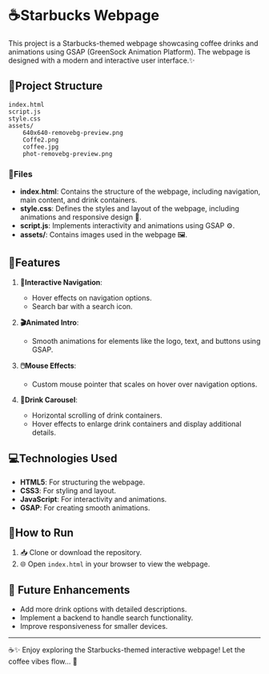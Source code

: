 # ☕Starbucks Webpage

This project is a Starbucks-themed webpage showcasing coffee drinks and animations using GSAP (GreenSock Animation Platform). The webpage is designed with a modern and interactive user interface.✨

## 📁Project Structure

```
index.html
script.js
style.css
assets/
    640x640-removebg-preview.png
    Coffe2.png
    coffee.jpg
    phot-removebg-preview.png
```

### 📄Files

- **index.html**: Contains the structure of the webpage, including navigation, main content, and drink containers.
- **style.css**: Defines the styles and layout of the webpage, including animations and responsive design 🎨.
- **script.js**: Implements interactivity and animations using GSAP  ⚙️.
- **assets/**: Contains images used in the webpage 🖼️.

## 🌟Features

1. **🔗Interactive Navigation**:
   - Hover effects on navigation options.
   - Search bar with a search icon.

2. **🎬Animated Intro**:
   - Smooth animations for elements like the logo, text, and buttons using GSAP.

3. **🖱️Mouse Effects**:
   - Custom mouse pointer that scales on hover over navigation options.

4. **🥤Drink Carousel**:
   - Horizontal scrolling of drink containers.
   - Hover effects to enlarge drink containers and display additional details.

## 💻Technologies Used

- **HTML5**: For structuring the webpage.
- **CSS3**: For styling and layout.
- **JavaScript**: For interactivity and animations.
- **GSAP**: For creating smooth animations.

## 🚀How to Run

1. 📥 Clone or download the repository.
2. 🌐 Open `index.html` in your browser to view the webpage.


## 🔧 Future Enhancements

- Add more drink options with detailed descriptions.
- Implement a backend to handle search functionality.
- Improve responsiveness for smaller devices.


---
☕✨ Enjoy exploring the Starbucks-themed interactive webpage!
Let the coffee vibes flow… 🌿
